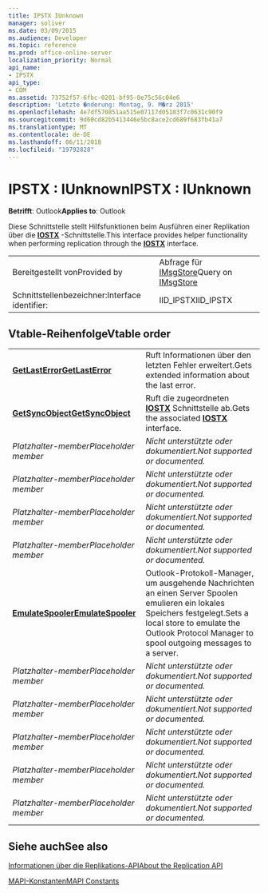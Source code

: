 ```yaml
---
title: IPSTX IUnknown
manager: soliver
ms.date: 03/09/2015
ms.audience: Developer
ms.topic: reference
ms.prod: office-online-server
localization_priority: Normal
api_name:
- IPSTX
api_type:
- COM
ms.assetid: 73752f57-6fbc-0201-bf95-0e75c56c04e6
description: 'Letzte �nderung: Montag, 9. M�rz 2015'
ms.openlocfilehash: 4e7df570851aa515e07117d05103f7c0631c90f9
ms.sourcegitcommit: 9d60cd82b5413446e5bc8ace2cd689f683fb41a7
ms.translationtype: MT
ms.contentlocale: de-DE
ms.lasthandoff: 06/11/2018
ms.locfileid: "19792828"
---
```

# <a name="ipstx--iunknown"></a><span data-ttu-id="0a47c-103">IPSTX : IUnknown</span><span class="sxs-lookup"><span data-stu-id="0a47c-103">IPSTX : IUnknown</span></span>

  
  
<span data-ttu-id="0a47c-104">**Betrifft**: Outlook</span><span class="sxs-lookup"><span data-stu-id="0a47c-104">**Applies to**: Outlook</span></span> 
  
<span data-ttu-id="0a47c-105">Diese Schnittstelle stellt Hilfsfunktionen beim Ausführen einer Replikation über die **[IOSTX](iostxiunknown.md)** -Schnittstelle.</span><span class="sxs-lookup"><span data-stu-id="0a47c-105">This interface provides helper functionality when performing replication through the **[IOSTX](iostxiunknown.md)** interface.</span></span> 
  
|||
|:-----|:-----|
|<span data-ttu-id="0a47c-106">Bereitgestellt von</span><span class="sxs-lookup"><span data-stu-id="0a47c-106">Provided by</span></span>  <br/> |<span data-ttu-id="0a47c-107">Abfrage für [IMsgStore](imsgstoreimapiprop.md)</span><span class="sxs-lookup"><span data-stu-id="0a47c-107">Query on [IMsgStore](imsgstoreimapiprop.md)</span></span> <br/> |
|<span data-ttu-id="0a47c-108">Schnittstellenbezeichner:</span><span class="sxs-lookup"><span data-stu-id="0a47c-108">Interface identifier:</span></span>  <br/> |<span data-ttu-id="0a47c-109">IID_IPSTX</span><span class="sxs-lookup"><span data-stu-id="0a47c-109">IID_IPSTX</span></span>  <br/> |
   
## <a name="vtable-order"></a><span data-ttu-id="0a47c-110">Vtable-Reihenfolge</span><span class="sxs-lookup"><span data-stu-id="0a47c-110">Vtable order</span></span>

|||
|:-----|:-----|
|<span data-ttu-id="0a47c-111">**[GetLastError](ipstx-getlasterror.md)**</span><span class="sxs-lookup"><span data-stu-id="0a47c-111">**[GetLastError](ipstx-getlasterror.md)**</span></span> <br/> |<span data-ttu-id="0a47c-112">Ruft Informationen über den letzten Fehler erweitert.</span><span class="sxs-lookup"><span data-stu-id="0a47c-112">Gets extended information about the last error.</span></span>  <br/> |
|<span data-ttu-id="0a47c-113">**[GetSyncObject](ipstx-getsyncobject.md)**</span><span class="sxs-lookup"><span data-stu-id="0a47c-113">**[GetSyncObject](ipstx-getsyncobject.md)**</span></span> <br/> |<span data-ttu-id="0a47c-114">Ruft die zugeordneten **[IOSTX](iostxiunknown.md)** Schnittstelle ab.</span><span class="sxs-lookup"><span data-stu-id="0a47c-114">Gets the associated **[IOSTX](iostxiunknown.md)** interface.</span></span>  <br/> |
| <span data-ttu-id="0a47c-115">*Platzhalter-member*</span><span class="sxs-lookup"><span data-stu-id="0a47c-115">*Placeholder member*</span></span>  <br/> | <span data-ttu-id="0a47c-116">*Nicht unterstützte oder dokumentiert.*</span><span class="sxs-lookup"><span data-stu-id="0a47c-116">*Not supported or documented.*</span></span>  <br/> |
| <span data-ttu-id="0a47c-117">*Platzhalter-member*</span><span class="sxs-lookup"><span data-stu-id="0a47c-117">*Placeholder member*</span></span>  <br/> | <span data-ttu-id="0a47c-118">*Nicht unterstützte oder dokumentiert.*</span><span class="sxs-lookup"><span data-stu-id="0a47c-118">*Not supported or documented.*</span></span>  <br/> |
| <span data-ttu-id="0a47c-119">*Platzhalter-member*</span><span class="sxs-lookup"><span data-stu-id="0a47c-119">*Placeholder member*</span></span>  <br/> | <span data-ttu-id="0a47c-120">*Nicht unterstützte oder dokumentiert.*</span><span class="sxs-lookup"><span data-stu-id="0a47c-120">*Not supported or documented.*</span></span>  <br/> |
| <span data-ttu-id="0a47c-121">*Platzhalter-member*</span><span class="sxs-lookup"><span data-stu-id="0a47c-121">*Placeholder member*</span></span>  <br/> | <span data-ttu-id="0a47c-122">*Nicht unterstützte oder dokumentiert.*</span><span class="sxs-lookup"><span data-stu-id="0a47c-122">*Not supported or documented.*</span></span>  <br/> |
|<span data-ttu-id="0a47c-123">**[EmulateSpooler](ipstx-emulatespooler.md)**</span><span class="sxs-lookup"><span data-stu-id="0a47c-123">**[EmulateSpooler](ipstx-emulatespooler.md)**</span></span> <br/> |<span data-ttu-id="0a47c-124">Outlook-Protokoll-Manager, um ausgehende Nachrichten an einen Server Spoolen emulieren ein lokales Speichers festgelegt.</span><span class="sxs-lookup"><span data-stu-id="0a47c-124">Sets a local store to emulate the Outlook Protocol Manager to spool outgoing messages to a server.</span></span>  <br/> |
| <span data-ttu-id="0a47c-125">*Platzhalter-member*</span><span class="sxs-lookup"><span data-stu-id="0a47c-125">*Placeholder member*</span></span>  <br/> | <span data-ttu-id="0a47c-126">*Nicht unterstützte oder dokumentiert.*</span><span class="sxs-lookup"><span data-stu-id="0a47c-126">*Not supported or documented.*</span></span>  <br/> |
| <span data-ttu-id="0a47c-127">*Platzhalter-member*</span><span class="sxs-lookup"><span data-stu-id="0a47c-127">*Placeholder member*</span></span>  <br/> | <span data-ttu-id="0a47c-128">*Nicht unterstützte oder dokumentiert.*</span><span class="sxs-lookup"><span data-stu-id="0a47c-128">*Not supported or documented.*</span></span>  <br/> |
| <span data-ttu-id="0a47c-129">*Platzhalter-member*</span><span class="sxs-lookup"><span data-stu-id="0a47c-129">*Placeholder member*</span></span>  <br/> | <span data-ttu-id="0a47c-130">*Nicht unterstützte oder dokumentiert.*</span><span class="sxs-lookup"><span data-stu-id="0a47c-130">*Not supported or documented.*</span></span>  <br/> |
| <span data-ttu-id="0a47c-131">*Platzhalter-member*</span><span class="sxs-lookup"><span data-stu-id="0a47c-131">*Placeholder member*</span></span>  <br/> | <span data-ttu-id="0a47c-132">*Nicht unterstützte oder dokumentiert.*</span><span class="sxs-lookup"><span data-stu-id="0a47c-132">*Not supported or documented.*</span></span>  <br/> |
| <span data-ttu-id="0a47c-133">*Platzhalter-member*</span><span class="sxs-lookup"><span data-stu-id="0a47c-133">*Placeholder member*</span></span>  <br/> | <span data-ttu-id="0a47c-134">*Nicht unterstützte oder dokumentiert.*</span><span class="sxs-lookup"><span data-stu-id="0a47c-134">*Not supported or documented.*</span></span>  <br/> |
   
## <a name="see-also"></a><span data-ttu-id="0a47c-135">Siehe auch</span><span class="sxs-lookup"><span data-stu-id="0a47c-135">See also</span></span>



[<span data-ttu-id="0a47c-136">Informationen über die Replikations-API</span><span class="sxs-lookup"><span data-stu-id="0a47c-136">About the Replication API</span></span>](about-the-replication-api.md)
  
[<span data-ttu-id="0a47c-137">MAPI-Konstanten</span><span class="sxs-lookup"><span data-stu-id="0a47c-137">MAPI Constants</span></span>](mapi-constants.md)

